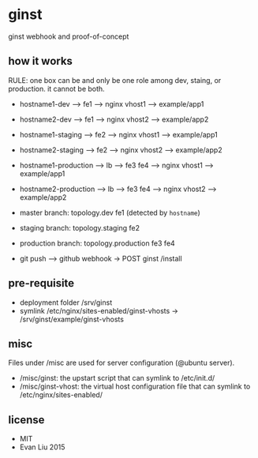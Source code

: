 # ginst
ginst webhook and proof-of-concept

## how it works

RULE: one box can be and only be one role among dev, staing, or production. it cannot be both.

 * hostname1-dev --> fe1 --> nginx vhost1 --> example/app1
 * hostname2-dev --> fe1 --> nginx vhost2 --> example/app2
 * hostname1-staging --> fe2 --> nginx vhost1 --> example/app1
 * hostname2-staging --> fe2 --> nginx vhost2 --> example/app2
 * hostname1-production --> lb --> fe3 fe4 --> nginx vhost1 --> example/app1
 * hostname2-production --> lb --> fe3 fe4 --> nginx vhost2 --> example/app2

 * master branch: topology.dev fe1 (detected by `hostname`)
 * staging branch: topology.staging fe2
 * production branch: topology.production fe3 fe4

 * git push --> github webhook -> POST ginst /install

## pre-requisite

 * deployment folder /srv/ginst
 * symlink /etc/nginx/sites-enabled/ginst-vhosts -> /srv/ginst/example/ginst-vhosts

## misc
Files under /misc are used for server configuration (@ubuntu server).

 * /misc/ginst: the upstart script that can symlink to /etc/init.d/
 * /misc/ginst-vhost: the virtual host configuration file that can symlink to /etc/nginx/sites-enabled/

## license
* MIT
* Evan Liu 2015
